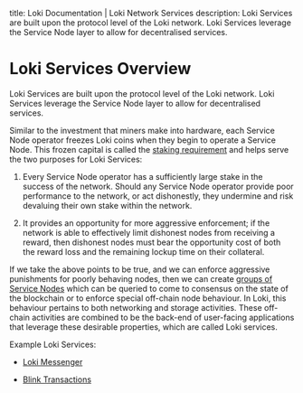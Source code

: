 title: Loki Documentation | Loki Network Services
description: Loki Services are built upon the protocol level of the Loki network. Loki Services leverage the Service Node layer to allow for decentralised services.

# Loki Services Overview

Loki Services are built upon the protocol level of the Loki network. Loki Services leverage the Service Node layer to allow for decentralised services.

Similar to the investment that miners make into hardware, each Service Node operator freezes Loki coins when they begin to operate a Service Node. This frozen capital is called the [staking requirement](../ServiceNodes/StakingRequirement.md) and helps serve the two purposes for Loki Services:

1.  Every Service Node operator has a sufficiently large stake in the success of the network.
Should any Service Node operator provide poor performance to the network,  or act
dishonestly, they undermine and risk devaluing their own stake within the network.

2.  It provides an opportunity for more aggressive enforcement; if the network is able to
effectively limit dishonest nodes from receiving a reward, then dishonest nodes must
bear the opportunity cost of both the reward loss and the remaining lockup time on
their collateral.

If we take the above points to be true, and we can enforce aggressive punishments for poorly behaving nodes, then we can create [groups of Service Nodes](../Advanced/SwarmFlagging.md) which can be queried to come to consensus on the state of the blockchain or to enforce special off-chain node behaviour. In Loki, this behaviour pertains to both networking and storage activities. These off-chain activities are combined to be the back-end of user-facing applications that leverage these desirable properties, which are called Loki services.

Example Loki Services:

- [Loki Messenger](../LokiServices/Messenger.md)

- [Blink Transactions](../LokiServices/Blink.md)